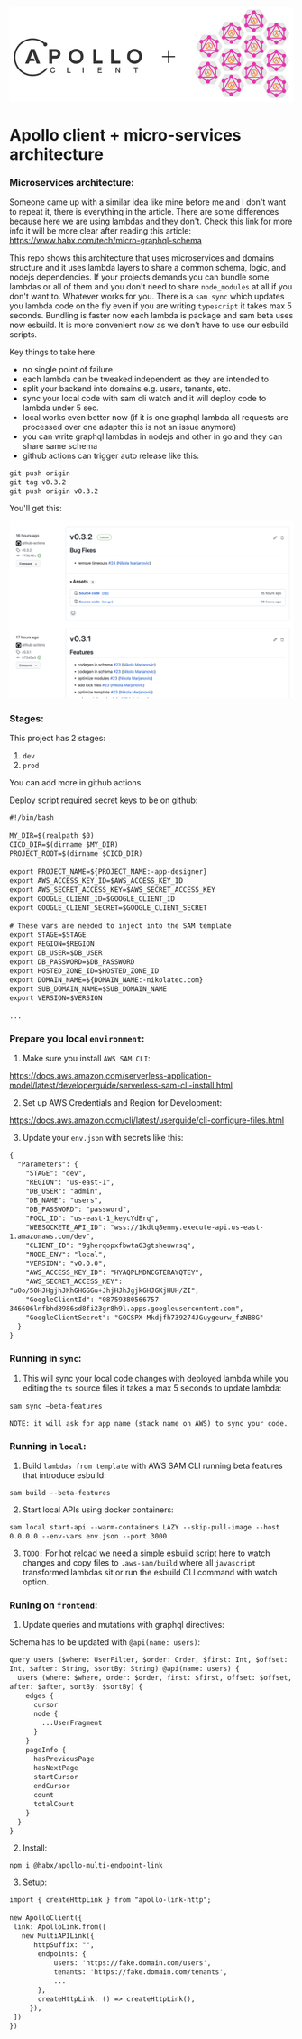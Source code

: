 ![alt text](https://github.com/nikolamar/graphql-lambdas/blob/master/repo_head.png?raw=true)

Apollo client + micro-services architecture
==============

### Microservices architecture:

Someone came up with a similar idea like mine before me and I don't want to repeat it, there is everything in the article. There are some differences because here we are using lambdas and they don't. Check this link for more info it will be more clear after reading this article: https://www.habx.com/tech/micro-graphql-schema

This repo shows this architecture that uses microservices and domains structure and it uses lambda layers to share a common schema, logic, and nodejs dependencies. If your projects demands you can bundle some lambdas or all of them and you don't need to share `node_modules` at all if you don't want to. Whatever works for you. There is a `sam sync` which updates you lambda code on the fly even if you are writing `typescript` it takes max 5 seconds. Bundling is faster now each lambda is package and sam beta uses now esbuild. It is more convenient now as we don't have to use our esbuild scripts.

Key things to take here:

- no single point of failure
- each lambda can be tweaked independent as they are intended to
- split your backend into domains e.g. users, tenants, etc.
- sync your local code with sam cli watch and it will deploy code to lambda under 5 sec.
- local works even better now (if it is one graphql lambda all requests are processed over one adapter this is not an issue anymore)
- you can write graphql lambdas in nodejs and other in go and they can share same schema
- github actions can trigger auto release like this:
```
git push origin
git tag v0.3.2
git push origin v0.3.2
```
You'll get this:

![alt text](https://github.com/nikolamar/graphql-lambdas/blob/master/release.png?raw=true)

### Stages:

This project has 2 stages:

1. `dev`
2. `prod`

You can add more in github actions.

Deploy script required secret keys to be on github:

```
#!/bin/bash

MY_DIR=$(realpath $0)
CICD_DIR=$(dirname $MY_DIR)
PROJECT_ROOT=$(dirname $CICD_DIR)

export PROJECT_NAME=${PROJECT_NAME:-app-designer}
export AWS_ACCESS_KEY_ID=$AWS_ACCESS_KEY_ID
export AWS_SECRET_ACCESS_KEY=$AWS_SECRET_ACCESS_KEY
export GOOGLE_CLIENT_ID=$GOOGLE_CLIENT_ID
export GOOGLE_CLIENT_SECRET=$GOOGLE_CLIENT_SECRET

# These vars are needed to inject into the SAM template
export STAGE=$STAGE
export REGION=$REGION
export DB_USER=$DB_USER
export DB_PASSWORD=$DB_PASSWORD
export HOSTED_ZONE_ID=$HOSTED_ZONE_ID
export DOMAIN_NAME=${DOMAIN_NAME:-nikolatec.com}
export SUB_DOMAIN_NAME=$SUB_DOMAIN_NAME
export VERSION=$VERSION

...

```

### Prepare you local `environment`:

1. Make sure you install `AWS SAM CLI`:

https://docs.aws.amazon.com/serverless-application-model/latest/developerguide/serverless-sam-cli-install.html

2. Set up AWS Credentials and Region for Development:

https://docs.aws.amazon.com/cli/latest/userguide/cli-configure-files.html

3. Update your `env.json` with secrets like this:

```
{
  "Parameters": {
    "STAGE": "dev",
    "REGION": "us-east-1",
    "DB_USER": "admin",
    "DB_NAME": "users",
    "DB_PASSWORD": "password",
    "POOL_ID": "us-east-1_keycYdErq",
    "WEBSOCKETE_API_ID": "wss://1kdtq8enmy.execute-api.us-east-1.amazonaws.com/dev",
    "CLIENT_ID": "9gherqopxfbwta63gtsheuwrsq",
    "NODE_ENV": "local",
    "VERSION": "v0.0.0",
    "AWS_ACCESS_KEY_ID": "HYAQPLMDNCGTERAYQTEY",
    "AWS_SECRET_ACCESS_KEY": "u0o/50HJHgjhJKhGHGGGu+JhjHJhJgjkGHJGKjHUH/ZI",
    "GoogleClientId": "08759380566757-346606lnfbhd8986sd8fi23gr8h9l.apps.googleusercontent.com",
    "GoogleClientSecret": "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"
  }
}

```

### Running in `sync`:

1. This will sync your local code changes with deployed lambda while you editing the `ts` source files it takes a max 5 seconds to update lambda:

```sam sync —beta-features ```

`NOTE: it will ask for app name (stack name on AWS) to sync your code.`

### Running in `local`:

1. Build `lambdas from template` with AWS SAM CLI running beta features that introduce esbuild:
```
sam build --beta-features
```

2. Start local APIs using docker containers:

```
sam local start-api --warm-containers LAZY --skip-pull-image --host 0.0.0.0 --env-vars env.json --port 3000
```

3. `TODO:` For hot reload we need a simple esbuild script here to watch changes and copy files to `.aws-sam/build` where all `javascript` transformed lambdas sit or run the esbuild CLI command with watch option.

### Runing on `frontend`:

1. Update queries and mutations with graphql directives:

Schema has to be updated with `@api(name: users)`:
```
query users ($where: UserFilter, $order: Order, $first: Int, $offset: Int, $after: String, $sortBy: String) @api(name: users) {
  users (where: $where, order: $order, first: $first, offset: $offset, after: $after, sortBy: $sortBy) {
    edges {
      cursor
      node {
        ...UserFragment
      }
    }
    pageInfo {
      hasPreviousPage
      hasNextPage
      startCursor
      endCursor
      count
      totalCount
    }
  }
}
```

2. Install:

```
npm i @habx/apollo-multi-endpoint-link
```

3. Setup:
```
import { createHttpLink } from "apollo-link-http";

new ApolloClient({
 link: ApolloLink.from([
   new MultiAPILink({
      httpSuffix: "",
       endpoints: {
           users: 'https://fake.domain.com/users',
           tenants: 'https://fake.domain.com/tenants',
           ...
       },
       createHttpLink: () => createHttpLink(),
     }),
 ])
})
```
